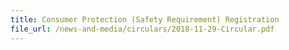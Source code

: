 ```yaml
---
title: Consumer Protection (Safety Requirement) Registration
file_url: /news-and-media/circulars/2018-11-29-Circular.pdf
---
```

